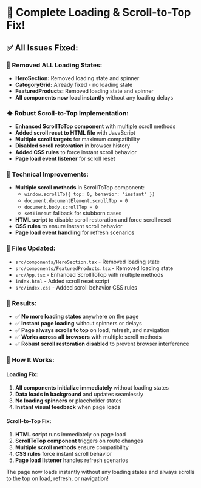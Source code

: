 # 🚀 Complete Loading & Scroll-to-Top Fix!

## ✅ **All Issues Fixed:**

### **🚫 Removed ALL Loading States:**
- **HeroSection:** Removed loading state and spinner
- **CategoryGrid:** Already fixed - no loading state
- **FeaturedProducts:** Removed loading state and spinner
- **All components now load instantly** without any loading delays

### **⬆️ Robust Scroll-to-Top Implementation:**
- **Enhanced ScrollToTop component** with multiple scroll methods
- **Added scroll reset to HTML file** with JavaScript
- **Multiple scroll targets** for maximum compatibility
- **Disabled scroll restoration** in browser history
- **Added CSS rules** to force instant scroll behavior
- **Page load event listener** for scroll reset

### **🔧 Technical Improvements:**
- **Multiple scroll methods** in ScrollToTop component:
  - `window.scrollTo({ top: 0, behavior: 'instant' })`
  - `document.documentElement.scrollTop = 0`
  - `document.body.scrollTop = 0`
  - `setTimeout` fallback for stubborn cases
- **HTML script** to disable scroll restoration and force scroll reset
- **CSS rules** to ensure instant scroll behavior
- **Page load event handling** for refresh scenarios

### **📱 Files Updated:**
- `src/components/HeroSection.tsx` - Removed loading state
- `src/components/FeaturedProducts.tsx` - Removed loading state
- `src/App.tsx` - Enhanced ScrollToTop with multiple methods
- `index.html` - Added scroll reset script
- `src/index.css` - Added scroll behavior CSS rules

### **🌟 Results:**
- ✅ **No more loading states** anywhere on the page
- ✅ **Instant page loading** without spinners or delays
- ✅ **Page always scrolls to top** on load, refresh, and navigation
- ✅ **Works across all browsers** with multiple scroll methods
- ✅ **Robust scroll restoration disabled** to prevent browser interference

### **🎯 How It Works:**

#### **Loading Fix:**
1. **All components initialize immediately** without loading states
2. **Data loads in background** and updates seamlessly
3. **No loading spinners** or placeholder states
4. **Instant visual feedback** when page loads

#### **Scroll-to-Top Fix:**
1. **HTML script** runs immediately on page load
2. **ScrollToTop component** triggers on route changes
3. **Multiple scroll methods** ensure compatibility
4. **CSS rules** force instant scroll behavior
5. **Page load listener** handles refresh scenarios

The page now loads instantly without any loading states and always scrolls to the top on load, refresh, or navigation!